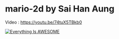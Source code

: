 # mario-2d by Sai Han Aung

 Video : https://youtu.be/74tuX5TBkb0

[![Everything Is AWESOME](https://youtu.be/74tuX5TBkb0)](https://youtu.be/74tuX5TBkb0 "Everything Is AWESOME")
